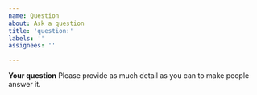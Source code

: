 ```yaml
---
name: Question
about: Ask a question
title: 'question:'
labels: ''
assignees: ''

---
```


**Your question**
Please provide as much detail as you can to make people answer it.
